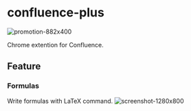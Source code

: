 confluence-plus
===

![promotion-882x400](https://user-images.githubusercontent.com/17229643/71407458-67f3ff00-267e-11ea-9f74-291ce327b869.png)

Chrome extention for Confluence.

## Feature

### Formulas
Write formulas with LaTeX command.
![screenshot-1280x800](https://user-images.githubusercontent.com/17229643/71407276-f0be6b00-267d-11ea-98e1-e5496e3c90d0.png)
